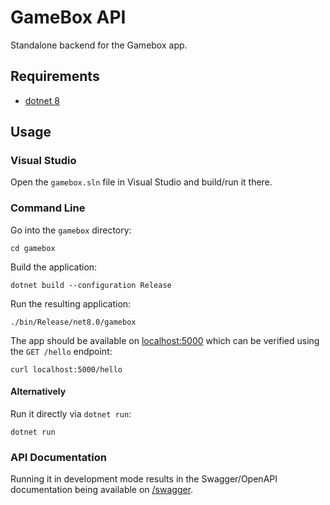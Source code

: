 # GameBox API

Standalone backend for the Gamebox app.

## Requirements

* [dotnet 8](https://dotnet.microsoft.com/)

## Usage

### Visual Studio

Open the `gamebox.sln` file in Visual Studio and build/run it there.

### Command Line

Go into the `gamebox` directory:

```shell
cd gamebox
```

Build the application:

```shell
dotnet build --configuration Release
```

Run the resulting application:

```shell
./bin/Release/net8.0/gamebox
```

The app should be available on [localhost:5000](http://localhost:5000) which can
be verified using the `GET /hello` endpoint:

```shell
curl localhost:5000/hello
```

#### Alternatively

Run it directly via `dotnet run`:

```shell
dotnet run
```

### API Documentation

Running it in development mode results in the Swagger/OpenAPI documentation
being available on [/swagger](http://localhost:5049/swagger/index.html).
